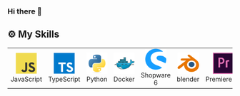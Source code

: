 ### Hi there 👋

<!--
**fgiering/fgiering** is a ✨ _special_ ✨ repository because its `README.md` (this file) appears on your GitHub profile.

Here are some ideas to get you started:

- 🔭 I’m currently working on ...
- 🌱 I’m currently learning ...
- 👯 I’m looking to collaborate on ...
- 🤔 I’m looking for help with ...
- 💬 Ask me about ...
- 📫 How to reach me: ...
- 😄 Pronouns: ...
- ⚡ Fun fact: ...
-->


## ⚙️ My Skills
<table>
  <tr>
    <td align="center" width="96">
        <img src="https://raw.githubusercontent.com/devicons/devicon/master/icons/javascript/javascript-original.svg" width="48" height="48" alt="JavaScript" />
      <br>JavaScript<br>
    </td>
    <td align="center" width="96">
        <img src="https://raw.githubusercontent.com/devicons/devicon/master/icons/typescript/typescript-original.svg" width="48" height="48" alt="TypeScript" />
      <br>TypeScript<br>
    </td>
    <td align="center" width="96">
        <img src="https://raw.githubusercontent.com/devicons/devicon/master/icons/python/python-original.svg" width="48" height="48" alt="Python" />
      <br>Python<br>
    </td>
    <td align="center" width="96">
        <img src="https://raw.githubusercontent.com/devicons/devicon/master/icons/docker/docker-original.svg" width="48" height="48" alt="Docker" />
      <br>Docker<br>
    </td>
        <td align="center" width="110">
        <img src="https://raw.githubusercontent.com/devicons/devicon/master/icons/shopware/shopware-original.svg" width="48" height="48" alt="Shopware" />
      <br>Shopware 6<br>
    </td>
     </td>
        <td align="center" width="96">
        <img src="https://raw.githubusercontent.com/devicons/devicon/master/icons/blender/blender-original.svg" width="48" height="48" alt="blender" />
      <br>blender<br>
    </td>
      </td>
        <td align="center" width="96">
        <img src="https://raw.githubusercontent.com/devicons/devicon/master/icons/premierepro/premierepro-original.svg" width="48" height="48" alt="premierepro" />
      <br>PremierePro<br>
    </td>
      <td align="center" width="120">
        <img src="https://raw.githubusercontent.com/devicons/devicon/master/icons/aftereffects/aftereffects-original.svg" width="48" height="48" alt="aftereffects" />
      <br>After Effects<br>
    </td>
  </tr>
</table>

